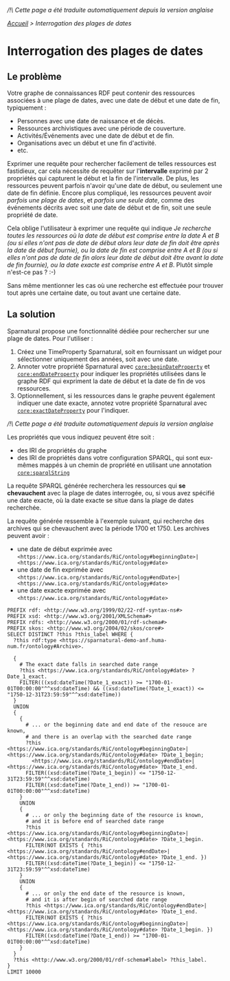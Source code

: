 _/!\ Cette page a été traduite automatiquement depuis la version anglaise_

_[Accueil](index.html) > Interrogation des plages de dates_

# Interrogation des plages de dates

## Le problème

Votre graphe de connaissances RDF peut contenir des ressources associées à une plage de dates, avec une date de début et une date de fin, typiquement :

  - Personnes avec une date de naissance et de décès.
  - Ressources archivistiques avec une période de couverture.
  - Activités/Événements avec une date de début et de fin.
  - Organisations avec un début et une fin d'activité.
  - etc.

Exprimer une requête pour rechercher facilement de telles ressources est fastidieux, car cela nécessite de requêter sur l'**intervalle** exprimé par 2 propriétés qui capturent le début et la fin de l'intervalle.
De plus, les ressources peuvent parfois n'avoir qu'une date de début, ou seulement une date de fin définie.
Encore plus compliqué, les ressources peuvent avoir _parfois une plage de dates_, et _parfois une seule date_, comme des événements décrits avec soit une date de début et de fin, soit une seule propriété de date.

Cela oblige l'utilisateur à exprimer une requête qui indique _Je recherche toutes les ressources où la date de début est comprise entre la date A et B (ou si elles n'ont pas de date de début alors leur date de fin doit être après la date de début fournie), ou la date de fin est comprise entre A et B (ou si elles n'ont pas de date de fin alors leur date de début doit être avant la date de fin fournie), ou la date exacte est comprise entre A et B_. Plutôt simple n'est-ce pas ? :-)

Sans même mentionner les cas où une recherche est effectuée pour trouver tout après une certaine date, ou tout avant une certaine date.

## La solution

Sparnatural propose une fonctionnalité dédiée pour rechercher sur une plage de dates. Pour l'utiliser :

1. Créez une TimeProperty Sparnatural, soit en fournissant un widget pour sélectionner uniquement des années, soit avec une date.
2. Annoter votre propriété Sparnatural avec [`core:beginDateProperty`](http://data.sparna.fr/ontologies/sparnatural-config-core#beginDateProperty) et [`core:endDateProperty`](http://data.sparna.fr/ontologies/sparnatural-config-core#endDateProperty) pour indiquer les propriétés utilisées dans le graphe RDF qui expriment la date de début et la date de fin de vos ressources.
3. Optionnellement, si les ressources dans le graphe peuvent également indiquer une date exacte, annotez votre propriété Sparnatural avec [`core:exactDateProperty`](http://data.sparna.fr/ontologies/sparnatural-config-core#exactDateProperty) pour l'indiquer.

_/!\ Cette page a été traduite automatiquement depuis la version anglaise_

Les propriétés que vous indiquez peuvent être soit :
  - des IRI de propriétés du graphe
  - des IRI de propriétés dans votre configuration SPARQL, qui sont eux-mêmes mappés à un chemin de propriété en utilisant une annotation [`core:sparqlString`](http://data.sparna.fr/ontologies/sparnatural-config-core#sparqlString)

La requête SPARQL générée recherchera les ressources qui **se chevauchent** avec la plage de dates interrogée, ou, si vous avez spécifié une date exacte, où la date exacte se situe dans la plage de dates recherchée.

La requête générée ressemble à l'exemple suivant, qui recherche des archives qui se chevauchent avec la période 1700 et 1750. Les archives peuvent avoir :
  - une date de début exprimée avec `<https://www.ica.org/standards/RiC/ontology#beginningDate>|<https://www.ica.org/standards/RiC/ontology#date>`
  - une date de fin exprimée avec `<https://www.ica.org/standards/RiC/ontology#endDate>|<https://www.ica.org/standards/RiC/ontology#date>`
  - une date exacte exprimée avec `<https://www.ica.org/standards/RiC/ontology#date>`

```sparql
PREFIX rdf: <http://www.w3.org/1999/02/22-rdf-syntax-ns#>
PREFIX xsd: <http://www.w3.org/2001/XMLSchema#>
PREFIX rdfs: <http://www.w3.org/2000/01/rdf-schema#> 
PREFIX skos: <http://www.w3.org/2004/02/skos/core#> 
SELECT DISTINCT ?this ?this_label WHERE {
  ?this rdf:type <https://sparnatural-demo-anf.huma-num.fr/ontology#Archive>.
  
  {
    # The exact date falls in searched date range
    ?this <https://www.ica.org/standards/RiC/ontology#date> ?Date_1_exact.
    FILTER(((xsd:dateTime(?Date_1_exact)) >= "1700-01-01T00:00:00"^^xsd:dateTime) && ((xsd:dateTime(?Date_1_exact)) <= "1750-12-31T23:59:59"^^xsd:dateTime))
  }
  UNION
  {
    {
      # ... or the beginning date and end date of the resouce are known,
      # and there is an overlap with the searched date range
      ?this <https://www.ica.org/standards/RiC/ontology#beginningDate>|<https://www.ica.org/standards/RiC/ontology#date> ?Date_1_begin;
        <https://www.ica.org/standards/RiC/ontology#endDate>|<https://www.ica.org/standards/RiC/ontology#date> ?Date_1_end.
      FILTER((xsd:dateTime(?Date_1_begin)) <= "1750-12-31T23:59:59"^^xsd:dateTime)
      FILTER((xsd:dateTime(?Date_1_end)) >= "1700-01-01T00:00:00"^^xsd:dateTime)
    }
    UNION
    {
      # ... or only the beginning date of the resource is known,
      # and it is before end of searched date range 
      ?this <https://www.ica.org/standards/RiC/ontology#beginningDate>|<https://www.ica.org/standards/RiC/ontology#date> ?Date_1_begin.
      FILTER(NOT EXISTS { ?this <https://www.ica.org/standards/RiC/ontology#endDate>|<https://www.ica.org/standards/RiC/ontology#date> ?Date_1_end. })
      FILTER((xsd:dateTime(?Date_1_begin)) <= "1750-12-31T23:59:59"^^xsd:dateTime)
    }
    UNION
    {
      # ... or only the end date of the resource is known,
      # and it is after begin of searched date range   
      ?this <https://www.ica.org/standards/RiC/ontology#endDate>|<https://www.ica.org/standards/RiC/ontology#date> ?Date_1_end.
      FILTER(NOT EXISTS { ?this <https://www.ica.org/standards/RiC/ontology#beginningDate>|<https://www.ica.org/standards/RiC/ontology#date> ?Date_1_begin. })
      FILTER((xsd:dateTime(?Date_1_end)) >= "1700-01-01T00:00:00"^^xsd:dateTime)
    }
  }
  ?this <http://www.w3.org/2000/01/rdf-schema#label> ?this_label.
}
LIMIT 10000
```
